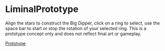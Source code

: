 # LiminalPrototype

Align the stars to construct the Big Dipper, click on a ring to select, use the space bar to start or stop the rotation of your selected ring. This is a prototype concept only and does not reflect final art or gameplay.

[Prototype](https://mcdonaldduncan.github.io/LiminalPrototype/WebGL/Builds/index.html)


